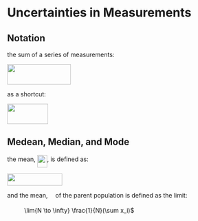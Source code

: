 
# Uncertainties in Measurements


## Notation

the sum of a series of measurements:


<img src="/chapter_1/tex/47de1f02ea65dafe75343735cc2e50cd.svg?invert_in_darkmode&sanitize=true" align=middle width=147.55898355pt height=46.9590792pt/>

as a shortcut:

<img src="/chapter_1/tex/6bd7cbedf6e3a6a7f8c46f22b2abadb6.svg?invert_in_darkmode&sanitize=true" align=middle width=94.95706109999999pt height=46.9590792pt/>



## Medean, Median, and Mode



the mean, <img src="/chapter_1/tex/e360ab4ad876eff09efc9b88a6bdb9f9.svg?invert_in_darkmode&sanitize=true" align=middle width=23.093663999999993pt height=29.168957400000025pt/>, is defined as:

<img src="/chapter_1/tex/40ff107311651d00df3f01d7173c8620.svg?invert_in_darkmode&sanitize=true" align=middle width=128.40235485pt height=27.77565449999998pt/>


and the mean, <img src="/chapter_1/tex/07617f9d8fe48b4a7b3f523d6730eef0.svg?invert_in_darkmode&sanitize=true" align=middle width=9.90492359999999pt height=14.15524440000002pt/> of the parent population is defined as the limit:

<img src="/chapter_1/tex/f5e1d0bc7c232422599d7ab1923d6751.svg?invert_in_darkmode&sanitize=true" align=middle width=39.79060634999999pt height=15.24650820000002pt/>\lim{N \to \infty} \frac{1}{N}(\sum x_i)$
